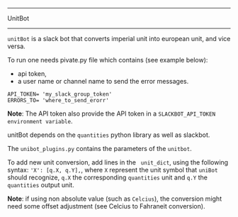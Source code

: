 *******
UnitBot
*******


`unitBot` is a slack bot that converts imperial unit into european unit, and vice
versa.

To run one needs pivate.py file which contains (see example below):
- api token,
- a user name or channel name to send the error messages.

``` 
API_TOKEN= 'my_slack_group_token' 
ERRORS_TO= 'where_to_send_erorr' 
```
**Note**: The API token also provide the API token in a `SLACKBOT_API_TOKEN
environment variable`.

unitBot depends on the `quantities` python library as well as slackbot.

The `unibot_plugins.py` contains the parameters of the `unitbot`.

To add new unit conversion, add lines in the ` unit_dict`, using the following
syntax: `'X': [q.X, q.Y],`, where `X` represent the unit symbol that `uniBot`
should recognize, `q.X` the corresponding `quantities` unit and `q.Y` the
`quantities` output unit.


**Note**: if using non absolute value (such as `Celcius`), the conversion might need some
offset adjustment (see Celcius to Fahraneit conversion).

